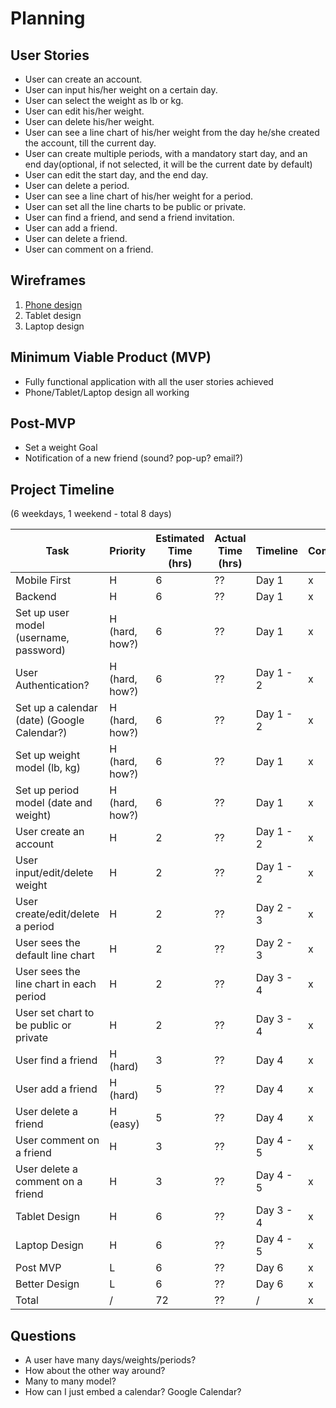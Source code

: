 # Planning

## User Stories

- User can create an account.
- User can input his/her weight on a certain day.
- User can select the weight as lb or kg.
- User can edit his/her weight.
- User can delete his/her weight.
- User can see a line chart of his/her weight from the day he/she created the account, till the current day.
- User can create multiple periods, with a mandatory start day, and an end day(optional, if not selected, it will be the current date by default)
- User can edit the start day, and the end day.
- User can delete a period.
- User can see a line chart of his/her weight for a period.
- User can set all the line charts to be public or private.
- User can find a friend, and send a friend invitation.
- User can add a friend.
- User can delete a friend.
- User can comment on a friend.

## Wireframes

1. [Phone design](https://res.cloudinary.com/headincloud/image/upload/v1597155769/scale-phone-size-design.png)
2. Tablet design
3. Laptop design

## Minimum Viable Product (MVP)

- Fully functional application with all the user stories achieved
- Phone/Tablet/Laptop design all working

## Post-MVP

- Set a weight Goal
- Notification of a new friend (sound? pop-up? email?)

## Project Timeline

(6 weekdays, 1 weekend - total 8 days)

| Task                                        | Priority       | Estimated Time (hrs) | Actual Time (hrs) | Timeline  | Completeness |
| ------------------------------------------- | -------------- | -------------------- | ----------------- | --------- | ------------ |
| Mobile First                                | H              | 6                    | ??                | Day 1     | x            |
| Backend                                     | H              | 6                    | ??                | Day 1     | x            |
| Set up user model (username, password)      | H (hard, how?) | 6                    | ??                | Day 1     | x            |
| User Authentication?                        | H (hard, how?) | 6                    | ??                | Day 1 - 2 | x            |
| Set up a calendar (date) (Google Calendar?) | H (hard, how?) | 6                    | ??                | Day 1 - 2 | x            |
| Set up weight model (lb, kg)                | H (hard, how?) | 6                    | ??                | Day 1     | x            |
| Set up period model (date and weight)       | H (hard, how?) | 6                    | ??                | Day 1     | x            |
| User create an account                      | H              | 2                    | ??                | Day 1 - 2 | x            |
| User input/edit/delete weight               | H              | 2                    | ??                | Day 1 - 2 | x            |
| User create/edit/delete a period            | H              | 2                    | ??                | Day 2 - 3 | x            |
| User sees the default line chart            | H              | 2                    | ??                | Day 2 - 3 | x            |
| User sees the line chart in each period     | H              | 2                    | ??                | Day 3 - 4 | x            |
| User set chart to be public or private      | H              | 2                    | ??                | Day 3 - 4 | x            |
| User find a friend                          | H (hard)       | 3                    | ??                | Day 4     | x            |
| User add a friend                           | H (hard)       | 5                    | ??                | Day 4     | x            |
| User delete a friend                        | H (easy)       | 5                    | ??                | Day 4     | x            |
| User comment on a friend                    | H              | 3                    | ??                | Day 4 - 5 | x            |
| User delete a comment on a friend           | H              | 3                    | ??                | Day 4 - 5 | x            |
| Tablet Design                               | H              | 6                    | ??                | Day 3 - 4 | x            |
| Laptop Design                               | H              | 6                    | ??                | Day 4 - 5 | x            |
| Post MVP                                    | L              | 6                    | ??                | Day 6     | x            |
| Better Design                               | L              | 6                    | ??                | Day 6     | x            |
| Total                                       | /              | 72                   | ??                | /         | x            |

## Questions

- A user have many days/weights/periods?
- How about the other way around?
- Many to many model?
- How can I just embed a calendar? Google Calendar?
